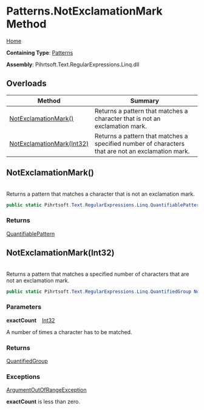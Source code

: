 # Patterns\.NotExclamationMark Method

[Home](../../../../../../README.md)

**Containing Type**: [Patterns](../README.md)

**Assembly**: Pihrtsoft\.Text\.RegularExpressions\.Linq\.dll

## Overloads

| Method | Summary |
| ------ | ------- |
| [NotExclamationMark()](#Pihrtsoft_Text_RegularExpressions_Linq_Patterns_NotExclamationMark) | Returns a pattern that matches a character that is not an exclamation mark\. |
| [NotExclamationMark(Int32)](#Pihrtsoft_Text_RegularExpressions_Linq_Patterns_NotExclamationMark_System_Int32_) | Returns a pattern that matches a specified number of characters that are not an exclamation mark\. |

## NotExclamationMark\(\) <a name="Pihrtsoft_Text_RegularExpressions_Linq_Patterns_NotExclamationMark"></a>

\
Returns a pattern that matches a character that is not an exclamation mark\.

```csharp
public static Pihrtsoft.Text.RegularExpressions.Linq.QuantifiablePattern NotExclamationMark()
```

### Returns

[QuantifiablePattern](../../QuantifiablePattern/README.md)

## NotExclamationMark\(Int32\) <a name="Pihrtsoft_Text_RegularExpressions_Linq_Patterns_NotExclamationMark_System_Int32_"></a>

\
Returns a pattern that matches a specified number of characters that are not an exclamation mark\.

```csharp
public static Pihrtsoft.Text.RegularExpressions.Linq.QuantifiedGroup NotExclamationMark(int exactCount)
```

### Parameters

**exactCount** &ensp; [Int32](https://docs.microsoft.com/en-us/dotnet/api/system.int32)

A number of times a character has to be matched\.

### Returns

[QuantifiedGroup](../../QuantifiedGroup/README.md)

### Exceptions

[ArgumentOutOfRangeException](https://docs.microsoft.com/en-us/dotnet/api/system.argumentoutofrangeexception)

**exactCount** is less than zero\.

